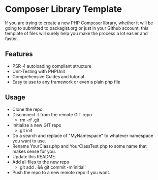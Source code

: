 Composer Library Template
=========================

If you are trying to create a new PHP Composer library, whether it will be going to submitted to packagist.org or just in your Github account, this template of files will surely help you make the process a lot easier and faster.

Features
--------

* PSR-4 autoloading compliant structure
* Unit-Testing with PHPUnit
* Comprehensive Guides and tutorial
* Easy to use to any framework or even a plain php file

Usage
-----

* Clone the repo.
* Disconnect it from the remote GIT repo
    - rm -rf .git
* Initialize a new GIT repo
    - git init
* Do a search and replace of "MyNamespace" to whatever namespace you want to use.
* Rename YourClass.php and YourClassTest.php to some name that makes sense for you.
* Update this README.
* Add all files to the new repo
    - git add . && git commit -m'initial'
* Push the repo to a new remote repo if you want.
